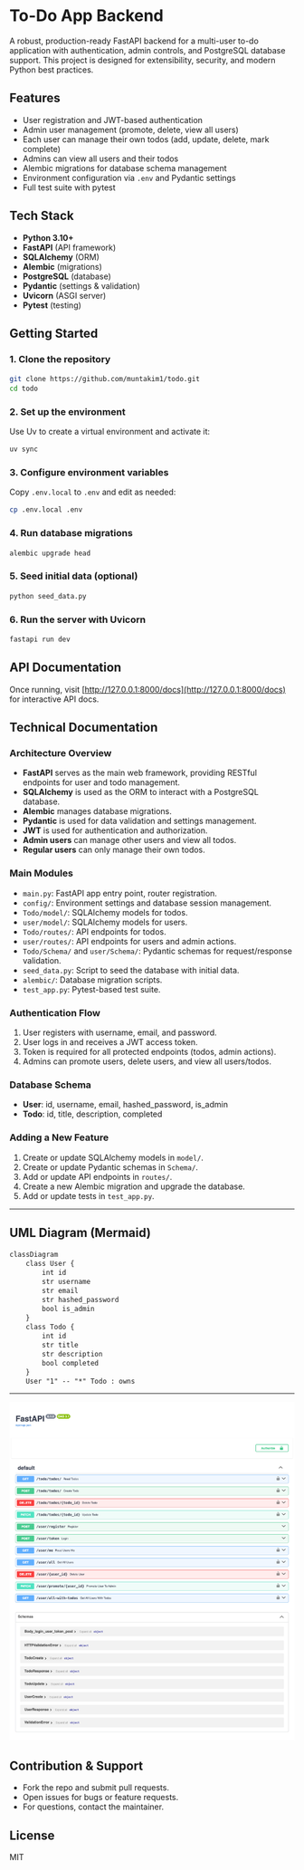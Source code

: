 # To-Do App Backend

A robust, production-ready FastAPI backend for a multi-user to-do application with authentication, admin controls, and PostgreSQL database support. This project is designed for extensibility, security, and modern Python best practices.

## Features

- User registration and JWT-based authentication
- Admin user management (promote, delete, view all users)
- Each user can manage their own todos (add, update, delete, mark complete)
- Admins can view all users and their todos
- Alembic migrations for database schema management
- Environment configuration via `.env` and Pydantic settings
- Full test suite with pytest

## Tech Stack

- **Python 3.10+**
- **FastAPI** (API framework)
- **SQLAlchemy** (ORM)
- **Alembic** (migrations)
- **PostgreSQL** (database)
- **Pydantic** (settings & validation)
- **Uvicorn** (ASGI server)
- **Pytest** (testing)

## Getting Started

### 1. Clone the repository

```sh
git clone https://github.com/muntakim1/todo.git
cd todo
```

### 2. Set up the environment

Use Uv to create a virtual environment and activate it:

```sh
uv sync
```

### 3. Configure environment variables

Copy `.env.local` to `.env` and edit as needed:

```sh
cp .env.local .env
```

### 4. Run database migrations

```sh
alembic upgrade head
```

### 5. Seed initial data (optional)

```sh
python seed_data.py
```

### 6. Run the server with Uvicorn

```sh
fastapi run dev
```

## API Documentation

Once running, visit [http://127.0.0.1:8000/docs](http://127.0.0.1:8000/docs) for interactive API docs.

## Technical Documentation

### Architecture Overview

- **FastAPI** serves as the main web framework, providing RESTful endpoints for user and todo management.
- **SQLAlchemy** is used as the ORM to interact with a PostgreSQL database.
- **Alembic** manages database migrations.
- **Pydantic** is used for data validation and settings management.
- **JWT** is used for authentication and authorization.
- **Admin users** can manage other users and view all todos.
- **Regular users** can only manage their own todos.

### Main Modules

- `main.py`: FastAPI app entry point, router registration.
- `config/`: Environment settings and database session management.
- `Todo/model/`: SQLAlchemy models for todos.
- `user/model/`: SQLAlchemy models for users.
- `Todo/routes/`: API endpoints for todos.
- `user/routes/`: API endpoints for users and admin actions.
- `Todo/Schema/` and `user/Schema/`: Pydantic schemas for request/response validation.
- `seed_data.py`: Script to seed the database with initial data.
- `alembic/`: Database migration scripts.
- `test_app.py`: Pytest-based test suite.

### Authentication Flow

1. User registers with username, email, and password.
2. User logs in and receives a JWT access token.
3. Token is required for all protected endpoints (todos, admin actions).
4. Admins can promote users, delete users, and view all users/todos.

### Database Schema

- **User**: id, username, email, hashed_password, is_admin
- **Todo**: id, title, description, completed

### Adding a New Feature

1. Create or update SQLAlchemy models in `model/`.
2. Create or update Pydantic schemas in `Schema/`.
3. Add or update API endpoints in `routes/`.
4. Create a new Alembic migration and upgrade the database.
5. Add or update tests in `test_app.py`.

---

## UML Diagram (Mermaid)

```mermaid
classDiagram
    class User {
        int id
        str username
        str email
        str hashed_password
        bool is_admin
    }
    class Todo {
        int id
        str title
        str description
        bool completed
    }
    User "1" -- "*" Todo : owns
```

---

![To-Do App Screenshot](assets/asset.png)

## Contribution & Support

- Fork the repo and submit pull requests.
- Open issues for bugs or feature requests.
- For questions, contact the maintainer.

## License

MIT
